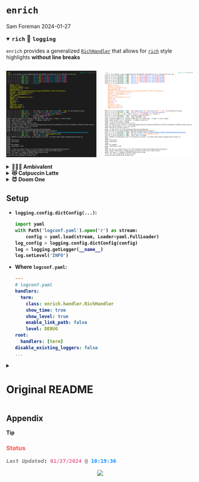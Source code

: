 # `enrich`
Sam Foreman
2024-01-27

<details open>
<summary>
<b style="font-size:1.25em;"><code>rich</code> 🤝
<code>logging</code></b>
</summary>

`enrich` provides a generalized
[`RichHandler`](https://github.com/saforem2/enrich/blob/main/src/enrich/handler.py#L28)
that allows for [`rich`](https://github.com/Textualize/rich) style
highlights **without line breaks**

<!-- ::: {layout="[[35, -5, 35]]" layout-valign="bottom" style="display: flex; text-align:center; align-items: flex-end;"} -->

<div class="columns" style="display:flex;">

<div class="column" width="35%">

<img
src="https://github.com/saforem2/enrich/blob/main/assets/dark.png?raw=true"
class="stretch" />

</div>

<div class="column" width="35%">

<img
src="https://github.com/saforem2/enrich/blob/main/assets/light.png?raw=true"
class="stretch" />

</div>

</div>

<details>
<summary>
<b>🤷🏻‍♂️ Ambivalent<b>
</summary>

<img
src="https://github.com/saforem2/enrich/blob/main/assets/logs/amvbivalent.png"
class="stretch" alt="ambivalent" />

<img
src="https://github.com/saforem2/enrich/blob/main/assets/logs/ambivalent-transparent.png"
class="stretch" alt="ambivalent-transparent" />

</details>
<details>
<summary>
<b>😻 Catpuccin Latte<b>
</summary>

<img
src="https://github.com/saforem2/enrich/blob/main/assets/logs/catpuccin-latte.png"
class="stretch" alt="catpuccin-latte" /> <img
src="https://github.com/saforem2/enrich/blob/main/assets/logs/catpuccin-latte-transparent.png"
class="stretch" alt="catpuccin-latte-transparent" />

</details>
<details>
<summary>
<b>😈 Doom One<b>
</summary>

<img
src="https://github.com/saforem2/enrich/blob/main/assets/logs/doom-one.png"
class="stretch" alt="doom-one" /> <img
src="https://github.com/saforem2/enrich/blob/main/assets/logs/doom-one-transparent.png"
class="stretch" alt="doom-one-transparent" />

</details>
</details>

## Setup

- `logging.config.dictConfig(...)`:

  ``` python
  import yaml
  with Path('logconf.yaml').open('r') as stream:
      config = yaml.load(stream, Loader=yaml.FullLoader)
  log_config = logging.config.dictConfig(config)
  log = logging.getLogger(__name__)
  log.setLevel('INFO')
  ```

- Where `logconf.yaml`:

  ``` yaml
  ---
  # logconf.yaml
  handlers:
    term:
      class: enrich.handler.RichHandler
      show_time: true
      show_level: true
      enable_link_path: false
      level: DEBUG
  root:
    handlers: [term]
  disable_existing_loggers: false
  ...
  ```

<details closed>
<summary>
<h1>
Original README
</h1>
</summary>

## Original `README`

## Console with redirect support

Our Console class adds one additional option to rich.Console in order to
redirect `sys.stdout` and `sys.stderr` streams using a FileProxy.

``` python
from enrich.console import Console
import sys

console = Console(
    redirect=True,  # <-- not supported by rich.console.Console
    record=True)
sys.write("foo")

# this assert would have passed without redirect=True
assert console.export_text() == "foo"
```

## Console with implicit soft wrapping

If you want to produce fluid terminal output, one where the client
terminal decides where to wrap the text instead of the application, you
can now tell the Console constructor the soft_wrap preference.

``` python
from enrich.console import Console
import sys

console = Console(soft_wrap=True)
console.print(...)  # no longer need to pass soft_wrap to each print
```

## Console.print can also deal with ANSI escapes

Extends Rich Console to detect if original text already had ANSI escapes
and decodes it before processing it. This solves the case where printing
output captured from other processes that contained ANSI escapes would
brake.
[upstream-404](https://github.com/willmcgugan/rich/discussions/404)

## Soft-wrapping logger

Rich logger assumes that you always have a fixed width console and it
does wrap logged output according to it. Our alternative logger does
exactly the opposite: it ignores the columns of the current console and
prints output using a Console with soft wrapping enabled.

The result are logged lines that can be displayed on any terminal or web
page as they will allow the client to decide when to perform the
wrapping.

``` python
import logging
from enrich.logging import RichHandler

FORMAT = "%(message)s"
logging.basicConfig(
    level="NOTSET", format=FORMAT, datefmt="[%X]", handlers=[RichHandler()]
)

log = logging.getLogger("rich")
log.info("Text that we do not want pre-wrapped by logger: %s", 100 * "x")
```

</details>

## <span class="pink-text"></span> Appendix

> [!TIP]
>
> ### <span style="color: #FF5252;"><span class="quarto-shortcode__" data-is-shortcode="1" data-raw="{{&lt; iconify material-symbols ecg-heart &gt;}}"><span class="quarto-shortcode__-param" data-is-shortcode="1" data-value="iconify" data-raw="iconify"></span> <span class="quarto-shortcode__-param" data-is-shortcode="1" data-value="material-symbols" data-raw="material-symbols"></span> <span class="quarto-shortcode__-param" data-is-shortcode="1" data-value="ecg-heart" data-raw="ecg-heart"></span></span> Status</span>
>
> <pre style="white-space:pre;overflow-x:auto;line-height:normal;font-family:Menlo,'DejaVu Sans Mono',consolas,'Courier New',monospace"><span style="color: #7f7f7f; text-decoration-color: #7f7f7f; font-style: italic">Last Updated</span>: <span style="color: #f06292; text-decoration-color: #f06292; font-weight: bold">01</span><span style="color: #f06292; text-decoration-color: #f06292">/</span><span style="color: #f06292; text-decoration-color: #f06292; font-weight: bold">27</span><span style="color: #f06292; text-decoration-color: #f06292">/</span><span style="color: #f06292; text-decoration-color: #f06292; font-weight: bold">2024</span> <span style="color: #7f7f7f; text-decoration-color: #7f7f7f">@</span> <span style="color: #1a8fff; text-decoration-color: #1a8fff; font-weight: bold">10:19:36</span>
> </pre>
> <!-- [[![](https://hits.seeyoufarm.com/api/count/incr/badge.svg?url=https%3A%2F%2Fsaforem2.github.io&count_bg=%2300CCFF&title_bg=%23303030&icon=&icon_color=%23E7E7E7&title=hits&edge_flat=false)](https://hits.seeyoufarm.com)]{style="text-align:center;"} -->
> <p align="center">
> <a href="https://hits.seeyoufarm.com"><img align="center" src="https://hits.seeyoufarm.com/api/count/incr/badge.svg?url=https%3A%2F%2Fsamforeman.me&count_bg=%2300CCFF&title_bg=%23303030&icon=&icon_color=%23E7E7E7&title=hits&edge_flat=false"/></a>
> </p>
